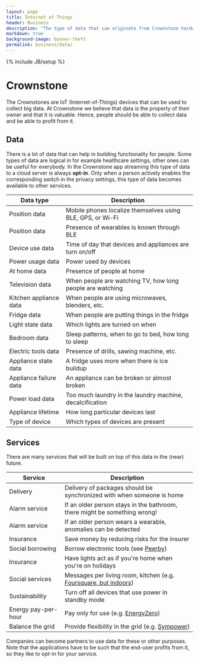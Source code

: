 ```yaml
---
layout: page
title: Internet of Things
header: Business
description: "The type of data that can originate from Crownstone hardware."
markdown: true
background-image: banner-theft
permalink: business/data/
---
```


{% include JB/setup %}

# Crownstone

The Crownstones are IoT (Internet-of-Things) devices that can be used to collect big data. At Crownstone we believe that data is the property of their owner and that it is valuable. Hence, people should be able to collect data and be able to profit from it.

## Data

There is a lot of data that can help in building functionality for people. Some types of data are logical in for example healthcare settings, other ones can be useful for everybody. In the Crownstone app streaming this type of data to a cloud server is always **opt-in**. Only when a person actively enables the corresponding switch in the privacy settings, this type of data becomes available to other services.

| Data type                    | Description                                                |
| ---                          | ---                                                        |
| Position data                | Mobile phones localize themselves using BLE, GPS, or Wi-Fi |
| Position data                | Presence of wearables is known through BLE                 |
| Device use data              | Time of day that devices and appliances are turn on/off    |
| Power usage data             | Power used by devices                                      |
| At home data                 | Presence of people at home                                 |
| Television data              | When people are watching TV, how long people are watching  |
| Kitchen appliance data       | When people are using microwaves, blenders, etc.           |
| Fridge data                  | When people are putting things in the fridge               |
| Light state data             | Which lights are turned on when                            |
| Bedroom data                 | Sleep patterns, when to go to bed, how long to sleep       |
| Electric tools data          | Presence of drills, sawing machine, etc.                   |
| Appliance state data         | A fridge uses more when there is ice buildup               |
| Appliance failure data       | An appliance can be broken or almost broken                |
| Power load data              | Too much laundry in the laundry machine, decalcification   |
| Appliance lifetime           | How long particular devices last                           |
| Type of device               | Which types of devices are present                         |

## Services

There are many services that will be built on top of this data in the (near) future. 

| Service                      | Description                                                                                 |
| ---                          | ---                                                                                         |
| Delivery                     | Delivery of packages should be synchronized with when someone is home                       |
| Alarm service                | If an older person stays in the bathroom, there might be something wrong!                   |
| Alarm service                | If an older person wears a wearable, anomalies can be detected                              |
| Insurance                    | Save money by reducing risks for the insurer                                                |
| Social borrowing             | Borrow electronic tools (see [Peerby](https://go.peerby.com))                               |
| Insurance                    | Have lights act as if you're home when you're on holidays                                   |
| Social services              | Messages per living room, kitchen (e.g. [Foursquare, but indoors](https://foursquare.com/)) |
| Sustainability               | Turn off all devices that use power in standby mode                                         |
| Energy pay-per-hour          | Pay only for use (e.g. [EnergyZero](https://www.energyzero.nl))                             |
| Balance the grid             | Provide flexibility in the grid (e.g. [Sympower](http://www.sympower.net/))                 |

Companies can become partners to use data for these or other purposes. Note that the applications have to be such that 
the end-user profits from it, so they like to opt-in for your service.

